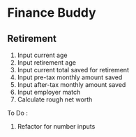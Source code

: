 # Finance Buddy

## Retirement

1. Input current age
2. Input retirement age
3. Input current total saved for retirement
4. Input pre-tax monthly amount saved
5. Input after-tax monthly amount saved
6. Input employer match
7. Calculate rough net worth

To Do :

1. Refactor for number inputs
